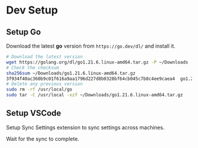 # Dev Setup

## Setup Go

Download the latest **go** version from `https://go.dev/dl/` and install it.

```sh
# Download the latest version
wget https://golang.org/dl/go1.21.6.linux-amd64.tar.gz -P ~/Downloads
# Check the checksum
sha256sum ~/Downloads/go1.21.6.linux-amd64.tar.gz
3f934f40ac360b9c01f616a9aa1796d227d8b0328bf64cb045c7b8c4ee9caea4  go1.21.6.linux-amd64.tar.gz
# Delete any previous version
sudo rm -rf /usr/local/go
sudo tar -C /usr/local -xzf ~/Downloads/go1.21.6.linux-amd64.tar.gz
```

## Setup VSCode

Setup Sync Settings extension to sync settings across machines.

Wait for the sync to complete.

